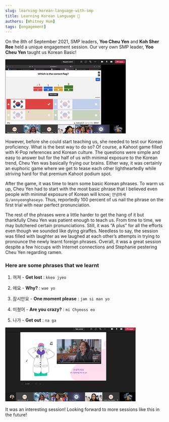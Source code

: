 ```yaml
---
slug: learning-korean-language-with-smp
title: Learning Korean Language 🥳
authors: [Whitney Hum]
tags: [engagement]
---
```


On the 8th of September 2021, SMP leaders, **Yoo Cheu Yen** and **Koh Sher Ree** held a unique engagement session. Our very own SMP leader, **Yoo Cheu Yen** taught us Korean Basic!

<!--truncate-->

![Ice breaking session](img/2021-09-22-learning-korean-language/learning-korean-lang-1.png)

However, before she could start teaching us, she needed to test our Korean proficiency. What is the best way to do so? Of course, a Kahoot game filled with K-Pop references and Korean culture. The questions were simple and easy to answer but for the half of us with minimal exposure to the Korean trend, Cheu Yen was basically frying our brains. Either way, it was certainly an euphoric game where we get to tease each other lightheartedly while striving hard for that premium Kahoot podium spot.

After the game, it was time to learn some basic Korean phrases. To warm us up, Cheu Yen had to start with the most basic phrase that I believed even people with minimal exposure of Korean will know; `안녕하세요/annyeonghaseyo`. Thus, reportedly 100 percent of us nail the phrase on the first trial with near perfect pronunciation.

The rest of the phrases were a little harder to get the hang of it but thankfully Cheu Yen was patient enough to teach us. From time to time, we may butchered certain pronunciations. Still, it was “A plus” for all the efforts even though we sounded like dying giraffes. Needless to say, the session was filled with laughter as we laughed at each other’s attempts in trying to pronounce the newly learnt foreign phrases. Overall, it was a great session despite a few hiccups with Internet connections and Stephanie pestering Cheu Yen regarding ramen.

### Here are some phrases that we learnt

1. 꺼져 - **Get lost** : `kkeo jyeo`

2. 애요 - **Why?** : `wae yo`

3. 잠시만요 - **One moment please** : `jam si man yo`

4. 미쳤어 - **Are you crazy?** : `mi Chyeoss eo`

5. 나가 - **Get out** : `na ga`

![Learning Korean from Cheu Yen](img/2021-09-22-learning-korean-language/learning-korean-lang-2.png)

It was an interesting session! Looking forward to more sessions like this in the future!
